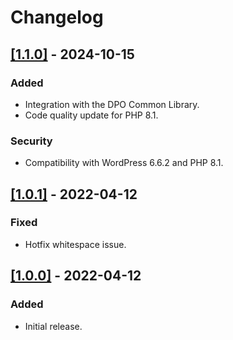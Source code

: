 # Changelog

## [[1.1.0]]() - 2024-10-15

### Added
- Integration with the DPO Common Library.
- Code quality update for PHP 8.1.

### Security
- Compatibility with WordPress 6.6.2 and PHP 8.1.

## [[1.0.1]]() - 2022-04-12

### Fixed
- Hotfix whitespace issue.

## [[1.0.0]]() - 2022-04-12

### Added
-  Initial release.
